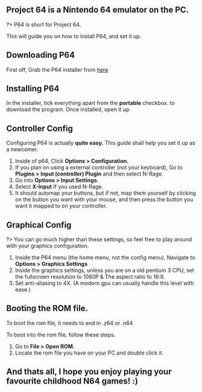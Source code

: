 ## Project 64 is a Nintendo 64 emulator on the PC. 

?> P64 is short for Project 64.

This will guide you on how to install P64, and set it up.

## Downloading P64

First off, Grab the P64 installer from [here](https://www.pj64-emu.com/file/setup-project64-3-0-0-5632-f83bee9/)

## Installing P64

In the installer, tick everything apart from the **portable** checkbox. to download the program.
Once installed, open it up.

## Controller Config

Configuring P64 is actually **quite easy.** This guide shall help you set it up as a newcomer.

1. Inside of p64, Click **Options > Configuration.**
2. If you plan on using a external controller (not your keyboard), Go to **Plugins > Input (controller) Plugin** and then select N-Rage.
3. Go into **Options > Input Settings.**
4. Select **X-Input** If you used N-Rage.
5. It should automap your buttons, but if not, map them yourself by clicking on the button you want with your mouse, and then press the button you want it mapped to on your controller.

## Graphical Config

?> You can go much higher than these settings, so feel free to play around with your graphics configuration.

1. Inside the P64 menu (the home menu, not the config menu), Navigate to **Options > Graphics Settings**
2. Inside the graphics settings, unless you are on a old pentium 3 CPU, set the fullscreen resolution to 1080P & The aspect ratio to 16:9.
3. Set anti-aliasing to 4X. (A modern gpu can usually handle this level with ease.)

## Booting the ROM file.

To boot the rom file, it needs to end in .z64 or .n64

To boot into the rom file, follow these steps.

1. Go to **File > Open ROM.**
2. Locate the rom file you have on your PC and double click it.

## And thats all, I hope you enjoy playing your favourite childhood N64 games! :)



